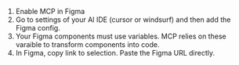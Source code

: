 1. Enable MCP in Figma
2. Go to settings of your AI IDE (cursor or windsurf) and then add the Figma config. 
3. Your Figma components must use variables. MCP relies on these varaible to transform components into code. 
4. In Figma, copy link to selection. Paste the Figma URL directly. 
